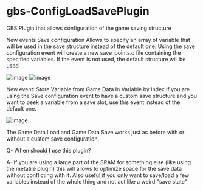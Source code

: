 # gbs-ConfigLoadSavePlugin
 GBS Plugin that allows configuration of the game saving structure

New events Save configuration
Allows to specify an array of variable that will be used in the save structure instead of the default one.
Using the save configuration event will create a new save_points.c file containing the specified variables.
If the event is not used, the default structure will be used

![image](https://github.com/user-attachments/assets/dfb79afd-3435-4270-9775-9a7488dca526)
![image](https://github.com/user-attachments/assets/df098de2-9883-4bf3-87af-5dd2b4d37134)

New event: Store Variable from Game Data In Variable by Index
If you are using the Save configuration event to have a custom save structure and you want to peek a variable from a save slot, 
use this event instead of the default one.

![image](https://github.com/user-attachments/assets/0790c332-7aca-42fa-a01c-73eb49417610)

The Game Data Load and Game Data Save works just as before with or without a custom save configuration.

Q- When should I use this plugin?

A- If you are using a large part of the SRAM for something else (like using the metatile plugin) this will allows to optimize space for the save data without conflicting with it.
Also useful if you only want to save/load a few variables instead of the whole thing and not act like a weird "save state"

